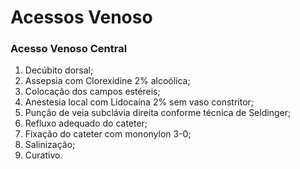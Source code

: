 # Acessos Venoso

### Acesso Venoso Central

1. Decúbito dorsal;
2. Assepsia com Clorexidine 2% alcoólica;
3. Colocação dos campos estéreis;
4. Anestesia local com Lidocaína 2% sem vaso constritor;
5. Punção de veia subclávia direita conforme técnica de Seldinger;
6. Refluxo adequado do cateter;
7. Fixação do cateter com mononylon 3-0;
8. Salinização;
9. Curativo.
